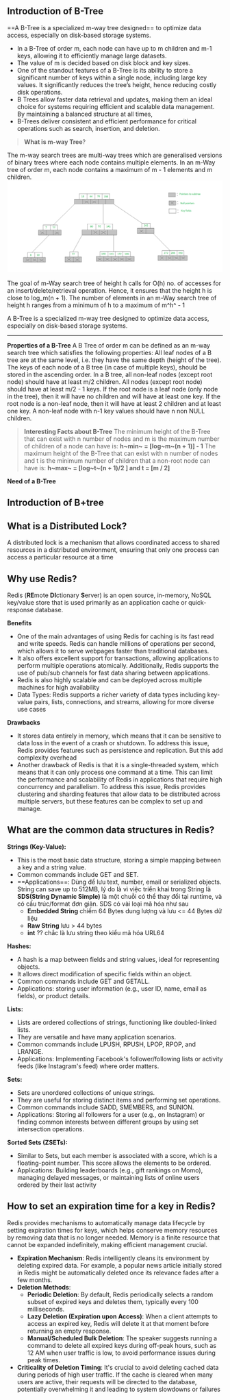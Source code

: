 ## Introduction of B-Tree

==A B-Tree is a specialized m-way tree designed== to optimize data access, especially on disk-based storage systems.
- In a B-Tree of order m, each node can have up to m children and m-1 keys, allowing it to efficiently manage large datasets.
- The value of m is decided based on disk block and key sizes.
- One of the standout features of a B-Tree is its ability to store a significant number of keys within a single node, including large key values. It significantly reduces the tree’s height, hence reducing costly disk operations.
- B Trees allow faster data retrieval and updates, making them an ideal choice for systems requiring efficient and scalable data management. By maintaining a balanced structure at all times,
- B-Trees deliver consistent and efficient performance for critical operations such as search, insertion, and deletion.

> **What is m-way Tree**?

The m-way search trees are multi-way trees which are generalised versions of binary trees where each node contains multiple elements. In an m-Way tree of order m, each node contains a maximum of m - 1 elements and m children.
![alt text](./images/m-way-tree.png)

The goal of m-Way search tree of height h calls for O(h) no. of accesses for an insert/delete/retrieval operation. Hence, it ensures that the height h is close to log_m(n + 1).
The number of elements in an m-Way search tree of height h ranges from a minimum of h to a maximum of m^h^ - 1

A B-Tree is a specialized m-way tree designed to optimize data access, especially on disk-based storage systems.

___

**Properties of a B-Tree**
A B Tree of order m can be defined as an m-way search tree which satisfies the following properties:
All leaf nodes of a B tree are at the same level, i.e. they have the same depth (height of the tree).
The keys of each node of a B tree (in case of multiple keys), should be stored in the ascending order.
In a B tree, all non-leaf nodes (except root node) should have at least m/2 children.
All nodes (except root node) should have at least m/2 - 1 keys.
If the root node is a leaf node (only node in the tree), then it will have no children and will have at least one key. If the root node is a non-leaf node, then it will have at least 2 children and at least one key.
A non-leaf node with n-1 key values should have n non NULL children.
> **Interesting Facts about B-Tree**
> The minimum height of the B-Tree that can exist with n number of nodes and m is the maximum number of children of a node can have is: **h~min~ = [log~m~(n + 1)] - 1**
> The maximum height of the B-Tree that can exist with n number of nodes and t is the minimum number of children that a non-root node can have is: **h~max~ = [log~t~(n + 1)/2 ] and t = [m / 2]**
> 
>>
**Need of a B-Tree**






## Introduction of B+tree


## What is a Distributed Lock?
A distributed lock is a mechanism that allows coordinated access to shared resources in a distributed environment, ensuring that only one process can access a particular resource at a time


## Why use Redis?

Redis (**RE**mote **DI**ctionary **S**erver) is an open source, in-memory, NoSQL key/value store that is used primarily as an application cache or quick-response database.

**Benefits**
- One of the main advantages of using Redis for caching is its fast read and write speeds. Redis can handle millions of operations per second, which allows it to serve webpages faster than traditional databases.
- It also offers excellent support for transactions, allowing applications to perform multiple operations atomically. Additionally, Redis supports the use of pub/sub channels for fast data sharing between applications.
- Redis is also highly scalable and can be deployed across multiple machines for high availability
-  Data Types: Redis supports a richer variety of data types including key-value pairs, lists, connections, and streams, allowing for more diverse use cases


**Drawbacks**
-  It stores data entirely in memory, which means that it can be sensitive to data loss in the event of a crash or shutdown. To address this issue, Redis provides features such as persistence and replication. But this add complexity overhead
- Another drawback of Redis is that it is a single-threaded system, which means that it can only process one command at a time. This can limit the performance and scalability of Redis in applications that require high concurrency and parallelism. To address this issue, Redis provides clustering and sharding features that allow data to be distributed across multiple servers, but these features can be complex to set up and manage.


## What are the common data structures in Redis?
**Strings (Key-Value):**
- This is the most basic data structure, storing a simple mapping between a key and a string value.
- Common commands include GET and SET.
- ==Applications==: Dùng để lưu text, number, email or serialized objects. String can save up to 512MB, lý do là vì việc triển khai trong String là **SDS(String Dynamic Simple)** là một chuỗi có thể thay đổi tại runtime, và có cấu trúc/format đơn giản. SDS có vài loại mã hóa như sau
    + **Embedded String** chiếm 64 Bytes dung lượng và lưu <= 44 Bytes dữ liệu
    + **Raw String** lưu > 44 bytes
    + **int** ?? chắc là lưu string theo kiểu mã hóa URL64

**Hashes:**
- A hash is a map between fields and string values, ideal for representing objects.
- It allows direct modification of specific fields within an object.
- Common commands include GET and GETALL.
- Applications: storing user information (e.g., user ID, name, email as fields), or product details.

**Lists:**
- Lists are ordered collections of strings, functioning like doubled-linked lists.
- They are versatile and have many application scenarios.
- Common commands include LPUSH, RPUSH, LPOP, RPOP, and LRANGE.
- Applications: Implementing Facebook's follower/following lists or activity feeds (like Instagram's feed) where order matters.

**Sets:**
- Sets are unordered collections of unique strings.
- They are useful for storing distinct items and performing set operations.
- Common commands include SADD, SMEMBERS, and SUNION.
- Applications: Storing all followers for a user (e.g., on Instagram) or finding common interests between different groups by using set intersection operations.

**Sorted Sets (ZSETs):**
- Similar to Sets, but each member is associated with a score, which is a floating-point number. This score allows the elements to be ordered.
- Applications: Building leaderboards (e.g., gift rankings on Momo), managing delayed messages, or maintaining lists of online users ordered by their last activity



## How to set an expiration time for a key in Redis?
Redis provides mechanisms to automatically manage data lifecycle by setting expiration times for keys, which helps conserve memory resources by removing data that is no longer needed. Memory is a finite resource that cannot be expanded indefinitely, making efficient management crucial.
- **Expiration Mechanism**: Redis intelligently cleans its environment by deleting expired data. For example, a popular news article initially stored in Redis might be automatically deleted once its relevance fades after a few months.
- **Deletion Methods**:
    + **Periodic Deletion**: By default, Redis periodically selects a random subset of expired keys and deletes them, typically every 100 milliseconds.
    + **Lazy Deletion (Expiration upon Access)**: When a client attempts to access an expired key, Redis will delete it at that moment before returning an empty response.
    + **Manual/Scheduled Bulk Deletion**: The speaker suggests running a command to delete all expired keys during off-peak hours, such as 12 AM when user traffic is low, to avoid performance issues during peak times.
- **Criticality of Deletion Timing**: It's crucial to avoid deleting cached data during periods of high user traffic. If the cache is cleared when many users are active, their requests will be directed to the database, potentially overwhelming it and leading to system slowdowns or failures







